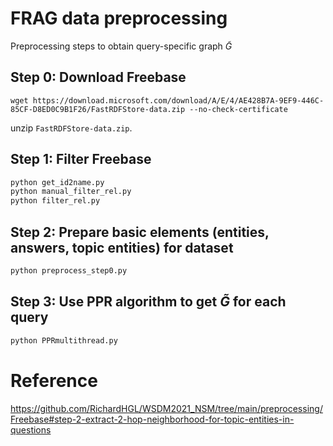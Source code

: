 # FRAG data preprocessing
Preprocessing steps to obtain query-specific graph $\widetilde{G}$

## Step 0: Download Freebase

```
wget https://download.microsoft.com/download/A/E/4/AE428B7A-9EF9-446C-85CF-D8ED0C9B1F26/FastRDFStore-data.zip --no-check-certificate
```

unzip `FastRDFStore-data.zip`.

## Step 1: Filter Freebase
```python
python get_id2name.py
python manual_filter_rel.py
python filter_rel.py
```

## Step 2: Prepare basic elements (entities, answers, topic entities) for dataset
```python
python preprocess_step0.py 
```

## Step 3: Use PPR algorithm to get $\widetilde{G}$ for each query
```python
python PPRmultithread.py
```

# Reference
https://github.com/RichardHGL/WSDM2021_NSM/tree/main/preprocessing/Freebase#step-2-extract-2-hop-neighborhood-for-topic-entities-in-questions
